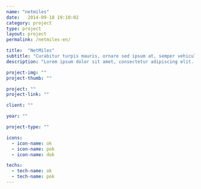 ```yaml
---
name: "netmiles"
date:   2014-09-18 19:10:02
category: project
type: project
layout: project
permalink: /netmiles-en/

title:  "NetMiles"
subtitle: "Curabitur turpis mauris, ornare sed ipsum at, semper vehicula sapien."
description: "Lorem ipsum dolor sit amet, consectetur adipiscing elit. Sed sit amet hendrerit erat. Ut tristique mauris orci, quis ornare felis cursus et. Donec dui leo, malesuada a tellus at, venenatis ultrices tortor. Sed adipiscing, mauris in interdum malesuada, elit elit facilisis eros, consequat dapibus ipsum orci vel nulla."

project-img: ""
project-thumb: ""

project: ""
project-link: ""

client: ""

year: ""

project-type: ""

icons:
  - icon-name: ok
  - icon-name: pok
  - icon-name: dok

techs:
  - tech-name: ok
  - tech-name: pok
---
```

